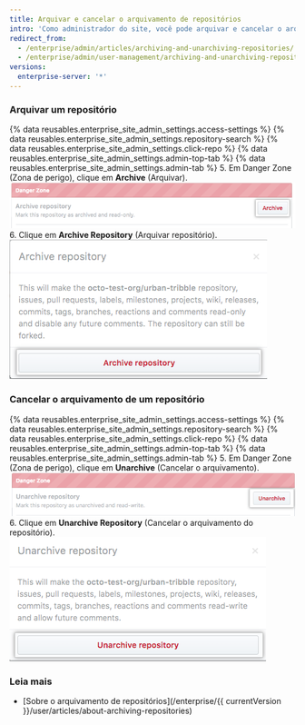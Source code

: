 ```yaml
---
title: Arquivar e cancelar o arquivamento de repositórios
intro: 'Como administrador do site, você pode arquivar e cancelar o arquivamento de repositórios no painel de administração.'
redirect_from:
  - /enterprise/admin/articles/archiving-and-unarchiving-repositories/
  - /enterprise/admin/user-management/archiving-and-unarchiving-repositories
versions:
  enterprise-server: '*'
---
```


### Arquivar um repositório
{% data reusables.enterprise_site_admin_settings.access-settings %}
{% data reusables.enterprise_site_admin_settings.repository-search %}
{% data reusables.enterprise_site_admin_settings.click-repo %}
{% data reusables.enterprise_site_admin_settings.admin-top-tab %}
{% data reusables.enterprise_site_admin_settings.admin-tab %}
5. Em Danger Zone (Zona de perigo), clique em **Archive** (Arquivar). ![Botão Archive (Arquivar)](/assets/images/enterprise/site-admin-settings/repo-archive.png)
6. Clique em **Archive Repository** (Arquivar repositório). ![Botão Archive repository (Arquivar repositório)](/assets/images/enterprise/site-admin-settings/repo-archive-confirm.png)

### Cancelar o arquivamento de um repositório
{% data reusables.enterprise_site_admin_settings.access-settings %}
{% data reusables.enterprise_site_admin_settings.repository-search %}
{% data reusables.enterprise_site_admin_settings.click-repo %}
{% data reusables.enterprise_site_admin_settings.admin-top-tab %}
{% data reusables.enterprise_site_admin_settings.admin-tab %}
5. Em Danger Zone (Zona de perigo), clique em **Unarchive** (Cancelar o arquivamento). ![Botão Archive (Arquivar)](/assets/images/enterprise/site-admin-settings/repo-unarchive.png)
6. Clique em **Unarchive Repository** (Cancelar o arquivamento do repositório). ![Botão Archive repository (Arquivar repositório)](/assets/images/enterprise/site-admin-settings/repo-unarchive-confirm.png)

### Leia mais
- [Sobre o arquivamento de repositórios](/enterprise/{{ currentVersion }}/user/articles/about-archiving-repositories)
